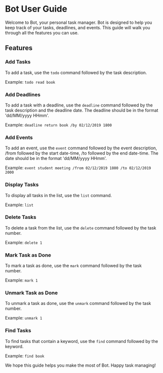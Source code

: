 # Bot User Guide

Welcome to Bot, your personal task manager. Bot is designed to help you keep track of your tasks, deadlines, and events. This guide will walk you through all the features you can use.

## Features

### Add Tasks

To add a task, use the `todo` command followed by the task description.

Example: `todo read book`

### Add Deadlines

To add a task with a deadline, use the `deadline` command followed by the task description and the deadline date. The deadline should be in the format 'dd/MM/yyyy HHmm'.

Example: `deadline return book /by 02/12/2019 1800`

### Add Events

To add an event, use the `event` command followed by the event description, /from followed by the start date-time, /to followed by the end date-time. The date should be in the format 'dd/MM/yyyy HHmm'.

Example: `event student meeting /from 02/12/2019 1800 /to 02/12/2019 2000`

### Display Tasks

To display all tasks in the list, use the `list` command.

Example: `list`

### Delete Tasks

To delete a task from the list, use the `delete` command followed by the task number.

Example: `delete 1`

### Mark Task as Done

To mark a task as done, use the `mark` command followed by the task number.

Example: `mark 1`

### Unmark Task as Done

To unmark a task as done, use the `unmark` command followed by the task number.

Example: `unmark 1`

### Find Tasks

To find tasks that contain a keyword, use the `find` command followed by the keyword.

Example: `find book`

We hope this guide helps you make the most of Bot. Happy task managing!
